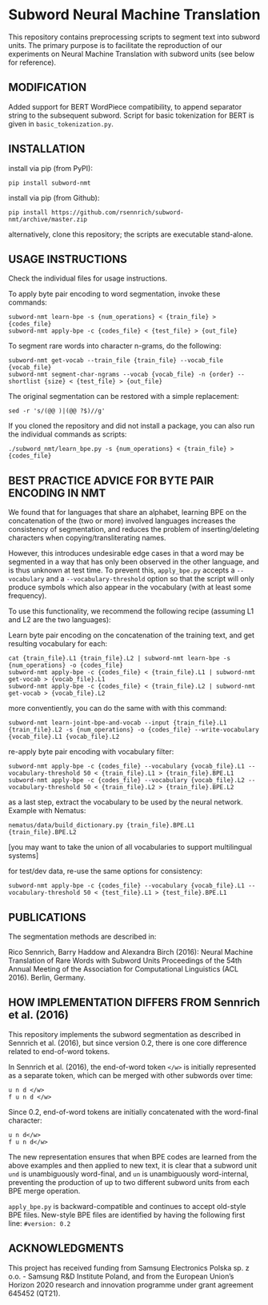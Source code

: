 Subword Neural Machine Translation
==================================

This repository contains preprocessing scripts to segment text into subword
units. The primary purpose is to facilitate the reproduction of our experiments
on Neural Machine Translation with subword units (see below for reference).

MODIFICATION
------------

Added support for BERT WordPiece compatibility, to append separator string to the subsequent subword.
Script for basic tokenization for BERT is given in `basic_tokenization.py`.

INSTALLATION
------------

install via pip (from PyPI):

    pip install subword-nmt

install via pip (from Github):

    pip install https://github.com/rsennrich/subword-nmt/archive/master.zip

alternatively, clone this repository; the scripts are executable stand-alone.


USAGE INSTRUCTIONS
------------------

Check the individual files for usage instructions.

To apply byte pair encoding to word segmentation, invoke these commands:

    subword-nmt learn-bpe -s {num_operations} < {train_file} > {codes_file}
    subword-nmt apply-bpe -c {codes_file} < {test_file} > {out_file}

To segment rare words into character n-grams, do the following:

    subword-nmt get-vocab --train_file {train_file} --vocab_file {vocab_file}
    subword-nmt segment-char-ngrams --vocab {vocab_file} -n {order} --shortlist {size} < {test_file} > {out_file}

The original segmentation can be restored with a simple replacement:

    sed -r 's/(@@ )|(@@ ?$)//g'

If you cloned the repository and did not install a package, you can also run the individual commands as scripts:

    ./subword_nmt/learn_bpe.py -s {num_operations} < {train_file} > {codes_file}

BEST PRACTICE ADVICE FOR BYTE PAIR ENCODING IN NMT
--------------------------------------------------

We found that for languages that share an alphabet, learning BPE on the
concatenation of the (two or more) involved languages increases the consistency
of segmentation, and reduces the problem of inserting/deleting characters when
copying/transliterating names.

However, this introduces undesirable edge cases in that a word may be segmented
in a way that has only been observed in the other language, and is thus unknown
at test time. To prevent this, `apply_bpe.py` accepts a `--vocabulary` and a
`--vocabulary-threshold` option so that the script will only produce symbols
which also appear in the vocabulary (with at least some frequency).

To use this functionality, we recommend the following recipe (assuming L1 and L2
are the two languages):

Learn byte pair encoding on the concatenation of the training text, and get resulting vocabulary for each:

    cat {train_file}.L1 {train_file}.L2 | subword-nmt learn-bpe -s {num_operations} -o {codes_file}
    subword-nmt apply-bpe -c {codes_file} < {train_file}.L1 | subword-nmt get-vocab > {vocab_file}.L1
    subword-nmt apply-bpe -c {codes_file} < {train_file}.L2 | subword-nmt get-vocab > {vocab_file}.L2

more conventiently, you can do the same with with this command:

    subword-nmt learn-joint-bpe-and-vocab --input {train_file}.L1 {train_file}.L2 -s {num_operations} -o {codes_file} --write-vocabulary {vocab_file}.L1 {vocab_file}.L2

re-apply byte pair encoding with vocabulary filter:

    subword-nmt apply-bpe -c {codes_file} --vocabulary {vocab_file}.L1 --vocabulary-threshold 50 < {train_file}.L1 > {train_file}.BPE.L1
    subword-nmt apply-bpe -c {codes_file} --vocabulary {vocab_file}.L2 --vocabulary-threshold 50 < {train_file}.L2 > {train_file}.BPE.L2

as a last step, extract the vocabulary to be used by the neural network. Example with Nematus:

    nematus/data/build_dictionary.py {train_file}.BPE.L1 {train_file}.BPE.L2

[you may want to take the union of all vocabularies to support multilingual systems]

for test/dev data, re-use the same options for consistency:

    subword-nmt apply-bpe -c {codes_file} --vocabulary {vocab_file}.L1 --vocabulary-threshold 50 < {test_file}.L1 > {test_file}.BPE.L1

PUBLICATIONS
------------

The segmentation methods are described in:

Rico Sennrich, Barry Haddow and Alexandra Birch (2016):
    Neural Machine Translation of Rare Words with Subword Units
    Proceedings of the 54th Annual Meeting of the Association for Computational Linguistics (ACL 2016). Berlin, Germany.

HOW IMPLEMENTATION DIFFERS FROM Sennrich et al. (2016)
------------------------------------------------------

This repository implements the subword segmentation as described in Sennrich et al. (2016),
but since version 0.2, there is one core difference related to end-of-word tokens.

In Sennrich et al. (2016), the end-of-word token `</w>` is initially represented as a separate token, which can be merged with other subwords over time:

```
u n d </w>
f u n d </w>
```

Since 0.2, end-of-word tokens are initially concatenated with the word-final character:

```
u n d</w>
f u n d</w>
```

The new representation ensures that when BPE codes are learned from the above examples and then applied to new text, it is clear that a subword unit `und` is unambiguously word-final, and `un` is unambiguously word-internal, preventing the production of up to two different subword units from each BPE merge operation.

`apply_bpe.py` is backward-compatible and continues to accept old-style BPE files. New-style BPE files are identified by having the following first line: `#version: 0.2`

ACKNOWLEDGMENTS
---------------
This project has received funding from Samsung Electronics Polska sp. z o.o. - Samsung R&D Institute Poland, and from the European Union’s Horizon 2020 research and innovation programme under grant agreement 645452 (QT21).

